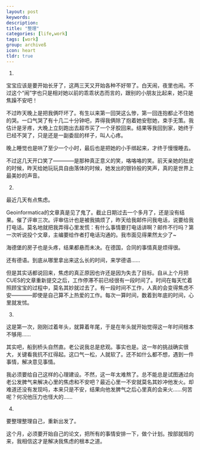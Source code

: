 ```yaml
---
layout: post
keywords: 
description: 
title: "整理"
categories: [life,work]
tags: [work]
group: archiveß
icon: heart
tldr: true
---
```



1.

宝宝应该是要开始长牙了，这两三天又开始各种不好带了。白天闹，夜里也闹。不过这个“闹”字也只是相对她以前的乖乖状态而言的，跟别的小朋友比起来，她只是焦躁不安吧！

不过昨天晚上是把我俩吓坏了。有生以来第一回哭这么惨，第一回连抱都止不住她的哭。一口气哭了有十几二十分钟吧，弄得我俩除了抱着她安慰她，束手无策。我估计是牙疼，大晚上立刻跑出去超市买了一个牙胶回来。结果等我回到家，她终于已经不哭了，只是还是一副委屈的样子，叫人心疼。

晚上睡觉也是哄了至少一个小时，最后也是把她的小手绑起来，才终于慢慢睡去。

不过这几天开口笑了————是那种真正意义的笑，咯咯咯的笑。前天亲她的肚皮的时候，昨天给她玩玩具自由落体的时候，她发出的银铃般的笑声，真的是世界上最美妙的声音。

2.

最近几天有点焦虑。

Geoinformatica的文章真是见了鬼了。截止日期过去一个多月了，还是没有结果。催了评审三次。评审估计也是被我搞烦了，昨天给我邮件问我电话，说要给我打电话。莫名地就把我弄得心里发慌：有什么事情要打电话讲啊？邮件不行吗？第一次听说投个文章，主编要给作者打电话沟通的。我市面见得果然太少了~

海德堡的房子也是头疼，结果都悬而未决。在德国，合同的事情真是烦得很。

还有德语。到底从哪里拿出来这么长的时间，来学德语……

但是其实话都说回来，焦虑的真正原因也许还是因为失去了目标。自从上个月把CUES的文章重新提交之后，工作停滞不前已经很有一段时间了。时间在每天忙着照顾宝宝的过程中，莫名其妙就过去了。有一段时间不工作，人真的会变得焦虑不安————即使是自己算不上热爱的工作。每次一算时间，数着到年底的时间，心里就发怵。

3. 

这是第一次，刚刚过着年头，就算着年尾，于是在年头就开始觉得这一年时间根本不够用……

其实吧，船到桥头自然直。老公说我总是悲观。事实也是。这一年的挑战确实很大，关键看我抗不扛得起。这口气一松，人就软了。还不如什么都不想，遇到一件事情，解决意见事情。

我必须要给自己这样的心理建设。不然，这一年太难熬了。总不能总是试图通过向老公发脾气来解决心里的焦虑和不安吧？最近心里一不安就莫名其妙冲他发火。却难道还没有发现吗，本来只是不安，结果向他发脾气之后心里真的会来火……何苦呢？何况他压力也怪大的……

4.

要整理整理自己，重新出发了。

这个月，必须要开始自己的论文，把所有的事情安排一下，做个计划。按部就班的来，我相信这才是解决我焦虑的根本之道。




